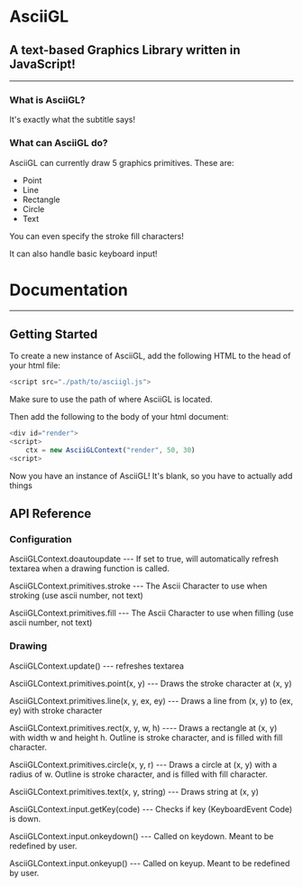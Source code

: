 # AsciiGL

## A text-based Graphics Library written in JavaScript!

***

### What is AsciiGL?

It's exactly what the subtitle says!

### What can AsciiGL do?

AsciiGL can currently draw 5 graphics primitives. These are:

*   Point
*   Line
*   Rectangle
*   Circle
*   Text

You can even specify the stroke fill characters!

It can also handle basic keyboard input!

# Documentation

***

## Getting Started

To create a new instance of AsciiGL, add the following HTML to the head of your
html file:

```javascript
<script src="./path/to/asciigl.js">
```

Make sure to use the path of where AsciiGL is located.

Then add the following to the body of your html document:

```javascript
<div id="render">
<script>
    ctx = new AsciiGLContext("render", 50, 30)
<script>
```

Now you have an instance of AsciiGL! It's blank, so you have to actually add things

## API Reference

### Configuration

AsciiGLContext.doautoupdate --- If set to true, will automatically refresh textarea when a drawing function is called.

AsciiGLContext.primitives.stroke --- The Ascii Character to use when stroking (use ascii number, not text)

AsciiGLContext.primitives.fill --- The Ascii Character to use when filling (use ascii number, not text)

### Drawing

AsciiGLContext.update() --- refreshes textarea&#x20;

AsciiGLContext.primitives.point(x, y) --- Draws the stroke character at (x, y)

AsciiGLContext.primitives.line(x, y, ex, ey) --- Draws a line from (x, y) to (ex, ey) with stroke character

AsciiGLContext.primitives.rect(x, y, w, h) ---- Draws a rectangle at (x, y) with width w and height h. Outline is stroke character, and is filled with fill character.

AsciiGLContext.primitives.circle(x, y, r) --- Draws a circle at (x, y) with a radius of w. Outline is stroke character, and is filled with fill character.

AsciiGLContext.primitives.text(x, y, string) --- Draws string at (x, y)

AsciiGLContext.input.getKey(code) --- Checks if key (KeyboardEvent Code) is down.

AsciiGLContext.input.onkeydown() --- Called on keydown. Meant to be redefined by user.

AsciiGLContext.input.onkeyup() --- Called on keyup. Meant to be redefined by user.
